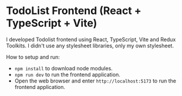 # TodoList Frontend (React + TypeScript + Vite)

I developed Todolist frontend using React, TypeScript, Vite and Redux Toolkits.
I didn't use any stylesheet libraries, only my own stylesheet.

How to setup and run:

- `npm install` to download node modules.
- `npm run dev` to run the frontend application.
- Open the web browser and enter `http://localhost:5173` to run the frontend application.